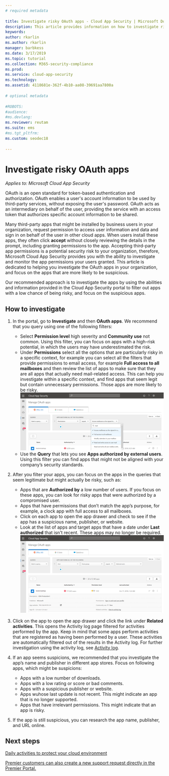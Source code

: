 ```yaml
---
# required metadata

title: Investigate risky OAuth apps - Cloud App Security | Microsoft Docs
description: This article provides information on how to investigate risky OAuth apps in Cloud App Security.
keywords:
author: rkarlin
ms.author: rkarlin
manager: barbkess
ms.date: 3/17/2019
ms.topic: tutorial
ms.collection: M365-security-compliance
ms.prod:
ms.service: cloud-app-security
ms.technology:
ms.assetid: 4118681e-362f-4b10-aa08-39691aa7800a

# optional metadata

#ROBOTS:
#audience:
#ms.devlang:
ms.reviewer: reutam
ms.suite: ems
#ms.tgt_pltfrm:
ms.custom: seodec18

---
```

# Investigate risky OAuth apps

*Applies to: Microsoft Cloud App Security*

OAuth is an open standard for token-based authentication and authorization. OAuth enables a user's account information to be used by third-party services, without exposing the user's password. OAuth acts as an intermediary on behalf of the user, providing the service with an access token that authorizes specific account information to be shared.

Many third-party apps that might be installed by business users in your organization, request permission to access user information and data and sign in on behalf of the user in other cloud apps. When users install these apps, they often click **accept** without closely reviewing the details in the prompt, including granting permissions to the app. Accepting third-party app permissions is a potential security risk to your organization, therefore, Microsoft Cloud App Security provides you with the ability to investigate and monitor the app permissions your users granted. This article is dedicated to helping you investigate the OAuth apps in your organization, and focus on the apps that are more likely to be suspicious. 

Our recommended approach is to investigate the apps by using the abilities and information provided in the Cloud App Security portal to filter out apps with a low chance of being risky, and focus on the suspicious apps. 

## How to investigate 

1.	In the portal, go to **Investigate** and then **OAuth apps**. We recommend that you query using one of the following filters: 
    - Select **Permission level** high severity and **Community use** not common. Using this filter, you can focus on apps with a high-risk potential, in which the users may have underestimated the risk. 
    - Under **Permissions** select all the options that are particularly risky in a specific context, for example you can select all the filters that provide permissions to email access, for example **Full access to all mailboxes** and then review the list of apps to make sure that they are all apps that actually need mail-related access. This can help you investigate within a specific context, and find apps that seem legit but contain unnecessary permissions. Those apps are more likely to be risky. 
    ![Risky OAuth app](./media/risky-oauth1.png) 
    - Use the **Query** that lets you see **Apps authorized by external users**. Using this filter you can find apps that might not be aligned with your company’s security standards. 
2.	After you filter your apps, you can focus on the apps in the queries that seem legitimate but might actually be risky, such as: 
    - Apps that are **Authorized by** a low number of users. If you focus on these apps, you can look for risky apps that were authorized by a compromised user. 
    - Apps that have permissions that don’t match the app’s purpose, for example, a clock app with full access to all mailboxes. 
    - Click on each app to open the app drawer and check to see if the app has a suspicious name, publisher, or website.  
    - Look at the list of apps and target apps that have a date under **Last authorized** that isn't recent. These apps may no longer be required. 
    ![Risky OAuth app](./media/risky-oauth2.png) 
 
3. Click on the app to open the app drawer and click the link under **Related activities**. This opens the Activity log page filtered for activities performed by the app. Keep in mind that some apps perform activities that are registered as having been performed by a user. These activities are automatically filtered out of the results in the Activity log. For further investigation using the activity log, see [Activity log](activity-filters.md). 
4. If an app seems suspicions, we recommended that you investigate the app’s name and publisher in different app stores. Focus on following apps, which might be suspicions: 
    - Apps with a low number of downloads.
    - Apps with a low rating or score or bad comments.
    - Apps with a suspicious publisher or website.
    - Apps wuhose last update is not recent. This might indicate an app that is no longer supported. 
    - Apps that have irrelevant permissions. This might indicate that an app is risky. 
5. If the app is still suspicious, you can research the app name, publisher, and URL online. 


 
## Next steps
[Daily activities to protect your cloud environment](daily-activities-to-protect-your-cloud-environment.md) 

[Premier customers can also create a new support request directly in the Premier Portal.](https://premier.microsoft.com/) 
 
